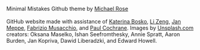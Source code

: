 Minimal Mistakes Github theme by <a href="https://github.com/mmistakes">Michael Rose</a>
<br><br>
GitHub website made with assistance of <a href="https://github.com/k-bosko/k-bosko.github.io">Katerina Bosko</a>, <a href="https://zenglix.github.io/">Li Zeng</a>, <a href="https://www.janmeppe.com/">Jan Meppe</a>, <a href="https://www.fabriziomusacchio.com/">Fabrizio Musacchio</a>, and <a href="https://ptc-it.de/">Paul Cochrane</a>.
Images by <a href="https://unsplash.com/">Unsplash.com</a> creators: Oksana Maselko, Ishan Seefromthesky, Annie Spratt, Aaron Burden, Jan Kopriva, Dawid Liberadzki, and Edward Howell.
